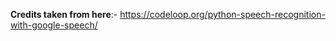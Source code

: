 <b>Credits taken from here</b>:- https://codeloop.org/python-speech-recognition-with-google-speech/
